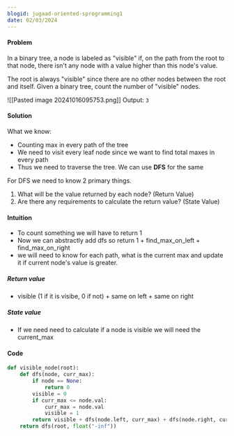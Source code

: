 ```yaml
---
blogid: jugaad-oriented-sprogramming1
date: 02/03/2024
---
```


#### Problem

In a binary tree, a node is labeled as "visible" if, on the path from the root to that node, there isn't any node with a value higher than this node's value.

The root is always "visible" since there are no other nodes between the root and itself. Given a binary tree, count the number of "visible" nodes.

![[Pasted image 20241016095753.png]]
Output: `3`

#### Solution

What we know:

- Counting max in every path of the tree
- We need to visit every leaf node since we want to find total maxes in every path
- Thus we need to traverse the tree. We can use **DFS** for the same

For DFS we need to know 2 primary things.

1. What will be the value returned by each node? (Return Value)
2. Are there any requirements to calculate the return value? (State Value)

#### Intuition

- To count something we will have to return 1
- Now we can abstractly add dfs so return 1 + find_max_on_left + find_max_on_right
- we will need to know for each path, what is the current max and update it if current node's value is greater.

##### Return value

- visible (1 if it is visibe, 0 if not) + same on left + same on right

##### State value

- If we need need to calculate if a node is visible we will need the current_max

#### Code

```python
def visible_node(root):
	def dfs(node, curr_max):
		if node == None:
			return 0
		visible = 0
		if curr_max <= node.val:
			curr_max = node.val
			visible = 1
		return visible + dfs(node.left, curr_max) + dfs(node.right, curr_max)
	return dfs(root, float("-inf"))
```
